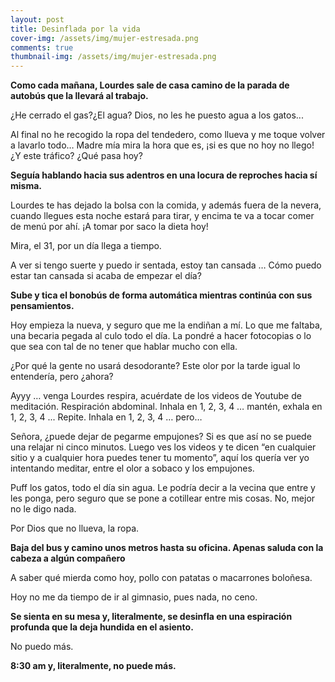 ```yaml
---
layout: post 
title: Desinflada por la vida
cover-img: /assets/img/mujer-estresada.png
comments: true
thumbnail-img: /assets/img/mujer-estresada.png
---
```



**Como cada mañana, Lourdes sale de casa camino de la parada de autobús que la llevará al trabajo.**

¿He cerrado el gas?¿El agua? Dios, no les he puesto agua a los gatos...

Al final no he recogido la ropa del tendedero, como llueva y me toque volver a lavarlo todo… Madre mía mira la hora que es, ¡si es que no hoy no llego! ¿Y este tráfico? ¿Qué pasa hoy?

**Seguía hablando hacia sus adentros en una locura de reproches hacia sí misma.**

Lourdes te has dejado la bolsa con la comida, y además fuera de la nevera, cuando llegues esta noche estará para tirar, y encima te va a tocar comer de menú por ahí. ¡A tomar por saco la dieta hoy!

Mira, el 31, por un día llega a tiempo.

A ver si tengo suerte y puedo ir sentada, estoy tan cansada … Cómo puedo estar tan cansada si acaba de empezar el día?

**Sube y tica el bonobús de forma automática mientras continúa con sus pensamientos.**

Hoy empieza la nueva, y seguro que me la endiñan a mí. Lo que me faltaba, una becaria pegada al culo todo el día. La pondré a hacer fotocopias o lo que sea con tal de no tener que hablar mucho con ella.

¿Por qué la gente no usará desodorante? Este olor por la tarde igual lo entendería, pero ¿ahora?

Ayyy … venga Lourdes respira, acuérdate de los videos de Youtube de meditación. Respiración abdominal. Inhala en 1, 2, 3, 4 … mantén, exhala en 1, 2, 3, 4 ... Repite. Inhala en 1, 2, 3, 4 … pero… 

Señora, ¿puede dejar de pegarme empujones? Si es que así no se puede una relajar ni cinco minutos. Luego ves los videos y te dicen “en cualquier sitio y a cualquier hora puedes tener tu momento”, aquí los quería ver yo intentando meditar, entre el olor a sobaco y los empujones.

Puff los gatos, todo el día sin agua. Le podría decir a la vecina que entre y les ponga, pero seguro que se pone a cotillear entre mis cosas. No, mejor no le digo nada.

Por Dios que no llueva, la ropa.

**Baja del bus y camino unos metros hasta su oficina. Apenas saluda con la cabeza a algún compañero**

A saber qué mierda como hoy, pollo con patatas o macarrones boloñesa. 

Hoy no me da tiempo de ir al gimnasio, pues nada, no ceno.

**Se sienta en su mesa y, literalmente, se desinfla en una espiración profunda que la deja hundida en el asiento.**

No puedo más.

**8:30 am y, literalmente, no puede más.**












